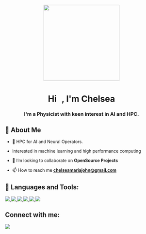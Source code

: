 <p align="center">
<img src="https://user-images.githubusercontent.com/36626249/137774921-1cace837-1b9a-452a-86fb-2afc7ce341bb.png" height="250px" />
</p>
<h1 align="center">Hi <img src="https://raw.githubusercontent.com/MartinHeinz/MartinHeinz/master/wave.gif" width="10px" height="30px">, I'm Chelsea </h1>
<h3 align="center">I'm a Physicist with keen interest in AI and HPC.</h3>


## :woman: About Me

- 🔭 HPC for AI and Neural Operators.

- Interested in machine learning and high performance computing

- 👯 I’m looking to collaborate on **OpenSource Projects**

- 📫 How to reach me **chelseamariajohn@gmail.com**

## 🚀 Languages and Tools:

<p align="left"> 
    <a href="https://www.python.org" target="_blank"> <img src="https://img.icons8.com/color/48/000000/python.png"/> </a> 
    <a href="https://www.java.com" target="_blank"> <img src="https://img.icons8.com/color/48/000000/java-coffee-cup-logo.png"/> </a>
    <a href="https://developer.mozilla.org/en-US/docs/Web/JavaScript" target="_blank"> <img src="https://img.icons8.com/color/48/000000/javascript.png"/> </a> 
    <a href="https://www.cplusplus.com/" target="_blank"> <img src="https://img.icons8.com/color/48/000000/c-plus-plus-logo.png"/> </a> 
    <a href="https://www.w3.org/html/" target="_blank"> <img src="https://img.icons8.com/color/48/000000/html-5.png"/> </a> 
    <a href="https://www.haskell.org/" target="_blank"><img src="https://img.icons8.com/color/48/000000/haskell.png"/></a></p>

## Connect with me:
<p align="left">
<a href = "https://www.linkedin.com/in/chelsea-john-19a295135//" target="_blank"><img src="https://img.icons8.com/fluent/48/000000/linkedin.png"/></a></p>

